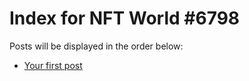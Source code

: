 # Index for NFT World #6798
Posts will be displayed in the order below:

- [Your first post](./001-first.md)

